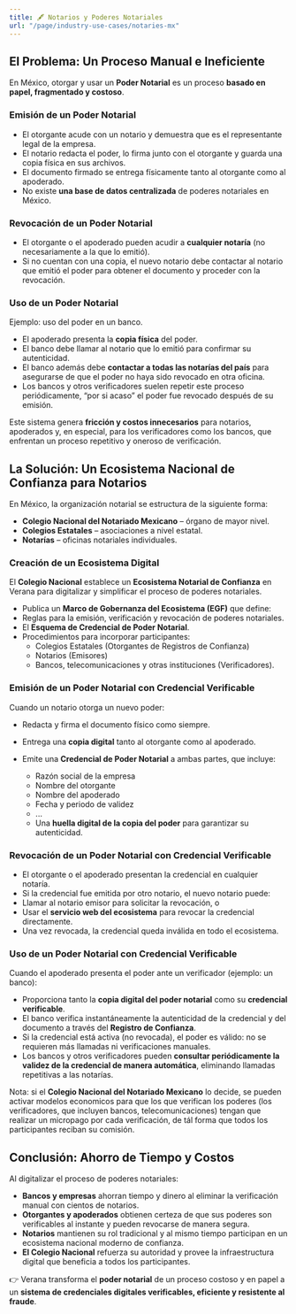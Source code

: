 ```yaml
---
title: 🖋️ Notarios y Poderes Notariales
url: "/page/industry-use-cases/notaries-mx"
---
```


## El Problema: Un Proceso Manual e Ineficiente

En México, otorgar y usar un **Poder Notarial** es un proceso **basado en papel, fragmentado y costoso**.

### Emisión de un Poder Notarial

- El otorgante acude con un notario y demuestra que es el representante legal de la empresa.
- El notario redacta el poder, lo firma junto con el otorgante y guarda una copia física en sus archivos.
- El documento firmado se entrega físicamente tanto al otorgante como al apoderado.
- No existe **una base de datos centralizada** de poderes notariales en México.

### Revocación de un Poder Notarial

- El otorgante o el apoderado pueden acudir a **cualquier notaría** (no necesariamente a la que lo emitió).
- Si no cuentan con una copia, el nuevo notario debe contactar al notario que emitió el poder para obtener el documento y proceder con la revocación.

### Uso de un Poder Notarial

Ejemplo: uso del poder en un banco.

- El apoderado presenta la **copia física** del poder.
- El banco debe llamar al notario que lo emitió para confirmar su autenticidad.
- El banco además debe **contactar a todas las notarías del país** para asegurarse de que el poder no haya sido revocado en otra oficina.
- Los bancos y otros verificadores suelen repetir este proceso periódicamente, “por si acaso” el poder fue revocado después de su emisión.

Este sistema genera **fricción y costos innecesarios** para notarios, apoderados y, en especial, para los verificadores como los bancos, que enfrentan un proceso repetitivo y oneroso de verificación.

## La Solución: Un Ecosistema Nacional de Confianza para Notarios

En México, la organización notarial se estructura de la siguiente forma:

- **Colegio Nacional del Notariado Mexicano** – órgano de mayor nivel.
- **Colegios Estatales** – asociaciones a nivel estatal.
- **Notarías** – oficinas notariales individuales.

### Creación de un Ecosistema Digital

El **Colegio Nacional** establece un **Ecosistema Notarial de Confianza** en Verana para digitalizar y simplificar el proceso de poderes notariales.

- Publica un **Marco de Gobernanza del Ecosistema (EGF)** que define:
- Reglas para la emisión, verificación y revocación de poderes notariales.
- El **Esquema de Credencial de Poder Notarial**.
- Procedimientos para incorporar participantes:
  - Colegios Estatales (Otorgantes de Registros de Confianza)
  - Notarios (Emisores)
  - Bancos, telecomunicaciones y otras instituciones (Verificadores).

### Emisión de un Poder Notarial con Credencial Verificable

Cuando un notario otorga un nuevo poder:

- Redacta y firma el documento físico como siempre.
- Entrega una **copia digital** tanto al otorgante como al apoderado.
- Emite una **Credencial de Poder Notarial** a ambas partes, que incluye:

  - Razón social de la empresa
  - Nombre del otorgante
  - Nombre del apoderado
  - Fecha y periodo de validez
  - ...
  - Una **huella digital de la copia del poder** para garantizar su autenticidad.

### Revocación de un Poder Notarial con Credencial Verificable

- El otorgante o el apoderado presentan la credencial en cualquier notaría.
- Si la credencial fue emitida por otro notario, el nuevo notario puede:
- Llamar al notario emisor para solicitar la revocación, o
- Usar el **servicio web del ecosistema** para revocar la credencial directamente.
- Una vez revocada, la credencial queda inválida en todo el ecosistema.

### Uso de un Poder Notarial con Credencial Verificable

Cuando el apoderado presenta el poder ante un verificador (ejemplo: un banco):

- Proporciona tanto la **copia digital del poder notarial** como su **credencial verificable**.
- El banco verifica instantáneamente la autenticidad de la credencial y del documento a través del **Registro de Confianza**.
- Si la credencial está activa (no revocada), el poder es válido: no se requieren más llamadas ni verificaciones manuales.
- Los bancos y otros verificadores pueden **consultar periódicamente la validez de la credencial de manera automática**, eliminando llamadas repetitivas a las notarías.

Nota: si el **Colegio Nacional del Notariado Mexicano** lo decide, se pueden activar modelos economicos para que los que verifican los poderes (los verificadores, que incluyen bancos, telecomunicaciones) tengan que realizar un micropago por cada verificación, de tál forma que todos los participantes reciban su comisión.

## Conclusión: Ahorro de Tiempo y Costos

Al digitalizar el proceso de poderes notariales:

- **Bancos y empresas** ahorran tiempo y dinero al eliminar la verificación manual con cientos de notarios.
- **Otorgantes y apoderados** obtienen certeza de que sus poderes son verificables al instante y pueden revocarse de manera segura.
- **Notarios** mantienen su rol tradicional y al mismo tiempo participan en un ecosistema nacional moderno de confianza.
- **El Colegio Nacional** refuerza su autoridad y provee la infraestructura digital que beneficia a todos los participantes.

👉 Verana transforma el **poder notarial** de un proceso costoso y en papel a un **sistema de credenciales digitales verificables, eficiente y resistente al fraude**.
